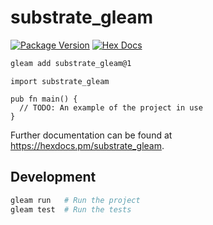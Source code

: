 # substrate_gleam

[![Package Version](https://img.shields.io/hexpm/v/substrate_gleam)](https://hex.pm/packages/substrate_gleam)
[![Hex Docs](https://img.shields.io/badge/hex-docs-ffaff3)](https://hexdocs.pm/substrate_gleam/)

```sh
gleam add substrate_gleam@1
```
```gleam
import substrate_gleam

pub fn main() {
  // TODO: An example of the project in use
}
```

Further documentation can be found at <https://hexdocs.pm/substrate_gleam>.

## Development

```sh
gleam run   # Run the project
gleam test  # Run the tests
```
